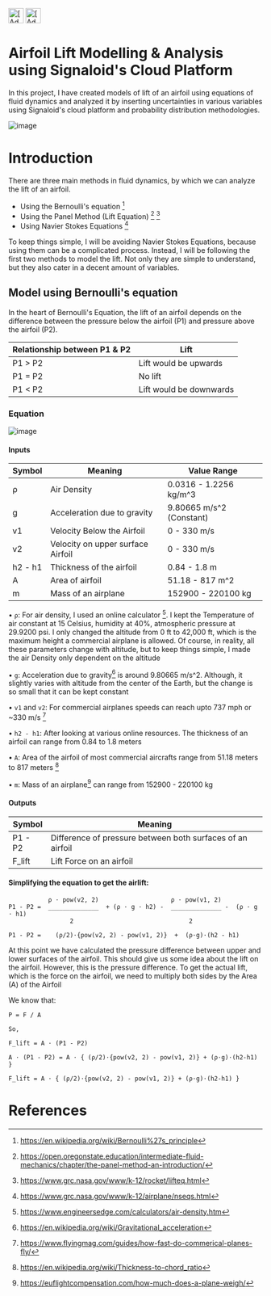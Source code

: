 [<img src="https://assets.signaloid.io/add-to-signaloid-cloud-logo-dark-v6.png#gh-dark-mode-only" alt="[Add to signaloid.io]" height="30">](https://signaloid.io/repositories?connect=https://github.com/signaloid/Signaloid-Demo-General-C#gh-dark-mode-only)
[<img src="https://assets.signaloid.io/add-to-signaloid-cloud-logo-light-v6.png#gh-light-mode-only" alt="[Add to signaloid.io]" height="30">](https://signaloid.io/repositories?connect=https://github.com/signaloid/Signaloid-Demo-General-C#gh-light-mode-only)

# Airfoil Lift Modelling & Analysis using Signaloid's Cloud Platform
In this project, I have created models of lift of an airfoil using equations of fluid dynamics and analyzed it by inserting uncertainties in various variables using Signaloid's cloud platform and probability distribution methodologies.

![image](https://github.com/murtazahussain-1/Airfoil-Lift-Generation-Model/assets/118768714/79308d0d-4ace-4917-8218-50e5d44d76cc)

# Introduction
There are three main methods in fluid dynamics, by which we can analyze the lift of an airfoil.

* Using the Bernoulli's equation [^1]
* Using the Panel Method (Lift Equation) [^2] [^3]
* Using Navier Stokes Equations [^4]

To keep things simple, I will be avoiding Navier Stokes Equations, because using them can be a complicated process. Instead, I will be following the first two methods to model the lift. Not only they are simple to understand, but they also cater in a decent amount of variables.

## Model using Bernoulli's equation
In the heart of Bernoulli's Equation, the lift of an airfoil depends on the difference between the pressure below the airfoil (P1) and pressure above the airfoil (P2).

| Relationship between P1 & P2 | Lift |
| ----------------- | ------------------------------------------------------------------ |
| P1 > P2 | Lift would be upwards |
| P1 = P2 | No lift |
| P1 < P2 | Lift would be downwards |

### Equation
![image](https://github.com/murtazahussain-1/Airfoil-Lift-Generation-Model/assets/118768714/3aa53adb-193e-4ef0-9db7-8c85f4ae2db7)

#### Inputs
| Symbol | Meaning | Value Range |
| ------ | ------- |------- |
| ρ | Air Density | 0.0316 - 1.2256 kg/m^3 |
| g | Acceleration due to gravity | 9.80665 m/s^2 (Constant) |
| v1 | Velocity Below the Airfoil | 0 - 330 m/s |
| v2 | Velocity on upper surface Airfoil | 0 - 330 m/s |
| h2 - h1 | Thickness of the airfoil | 0.84 - 1.8 m |
| A | Area of airfoil | 51.18 - 817 m^2|
| m | Mass of an airplane | 152900 - 220100 kg |

• `ρ`: For air density, I used an online calculator [^5]. I kept the Temperature of air constant at 15 Celsius, humidity at 40%, atmospheric pressure at 29.9200 psi. I only changed the altitude from 0 ft to 42,000 ft, which is the maximum height a commercial airplane is allowed. Of course, in reality, all these parameters change with altitude, but to keep things simple, I made the air Density only dependent on the altitude

• `g`:  Acceleration due to gravity[^6] is around 9.80665 m/s^2. Although, it slightly varies with altitude from the center of the Earth, but the change is so small that it can be kept constant

• `v1` and `v2`: For commercial airplanes speeds can reach upto 737 mph or ~330 m/s [^7]

• `h2 - h1`: After looking at various online resources. The thickness of an airfoil can range from 0.84 to 1.8 meters

• `A`: Area of the airfoil of most commercial aircrafts range from 51.18 meters to 817 meters [^8]

• `m`: Mass of an airplane[^9] can range from 152900 - 220100 kg

#### Outputs
| Symbol | Meaning |
| ------ | ------- |
| P1 - P2 | Difference of pressure between both surfaces of an airfoil |
| F_lift | Lift Force on an airfoil|


#### Simplifying the equation to get the airlift:
```             
           ρ ⋅ pow(v2, 2)                    ρ ⋅ pow(v1, 2)
P1 - P2 =  ______________  + (ρ ⋅ g ⋅ h2) -  ______________ -  (ρ ⋅ g ⋅ h1)
                 2                                2      
```
```             
P1 - P2 =    (ρ/2)⋅{pow(v2, 2) - pow(v1, 2)}  +  (ρ⋅g)⋅(h2 - h1)  
```
At this point we have calculated the pressure difference between upper and lower surfaces of the airfoil. This should give us some idea about the lift on the airfoil. However, this is the pressure difference. To get the actual lift, which is the force on the airfoil, we need to multiply both sides by the Area (A) of the Airfoil

We know that:
```
P = F / A

So,

F_lift = A ⋅ (P1 - P2)
```

```
A ⋅ (P1 - P2) = A ⋅ { (ρ/2)⋅{pow(v2, 2) - pow(v1, 2)} + (ρ⋅g)⋅(h2-h1) }  
```

```
F_lift = A ⋅ { (ρ/2)⋅{pow(v2, 2) - pow(v1, 2)} + (ρ⋅g)⋅(h2-h1) }  
```

# References
[^1]: https://en.wikipedia.org/wiki/Bernoulli%27s_principle
[^2]: https://open.oregonstate.education/intermediate-fluid-mechanics/chapter/the-panel-method-an-introduction/
[^3]: https://www.grc.nasa.gov/www/k-12/rocket/lifteq.html
[^4]: https://www.grc.nasa.gov/www/k-12/airplane/nseqs.html
[^5]: https://www.engineersedge.com/calculators/air-density.htm 
[^6]: https://en.wikipedia.org/wiki/Gravitational_acceleration
[^7]: https://www.flyingmag.com/guides/how-fast-do-commerical-planes-fly/
[^8]: https://en.wikipedia.org/wiki/Thickness-to-chord_ratio
[^9]: https://euflightcompensation.com/how-much-does-a-plane-weigh/
